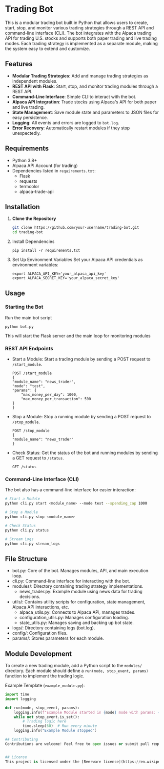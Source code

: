# Trading Bot

This is a modular trading bot built in Python that allows users to create, start, stop, and monitor various trading strategies through a REST API and command-line interface (CLI). The bot integrates with the Alpaca trading API for trading U.S. stocks and supports both paper trading and live trading modes. Each trading strategy is implemented as a separate module, making the system easy to extend and customize.

## Features
- **Modular Trading Strategies**: Add and manage trading strategies as independent modules.
- **REST API with Flask**: Start, stop, and monitor trading modules through a REST API.
- **Command-Line Interface**: Simple CLI to interact with the bot.
- **Alpaca API Integration**: Trade stocks using Alpaca's API for both paper and live trading.
- **State Management**: Save module state and parameters to JSON files for easy persistence.
- **Logging**: All events and errors are logged to `bot.log`.
- **Error Recovery**: Automatically restart modules if they stop unexpectedly.

## Requirements
- Python 3.8+
- Alpaca API Account (for trading)
- Dependencies listed in `requirements.txt`:
  - Flask
  - requests
  - termcolor
  - alpaca-trade-api

## Installation
1. **Clone the Repository**
   ```sh
   git clone https://github.com/your-username/trading-bot.git
   cd trading-bot

2. Install Dependencies     
    ```
    pip install -r requirements.txt    
    ```


3. Set Up Environment Variables Set your Alpaca API credentials as environment variables:
    ```
    export ALPACA_API_KEY='your_alpaca_api_key'
    export ALPACA_SECRET_KEY='your_alpaca_secret_key'
    ```


## Usage    
### Starting the Bot    
Run the main bot script
```
python bot.py
```
This will start the Flask server and the main loop for monitoring modules     

### REST API Endpoints
- Start a Module: Start a trading module by sending a POST request to `/start_module`.
    ```
    POST /start_module
    {
    "module_name": "news_trader",
    "mode": "test",
    "params": {
        "max_money_per_day": 1000,
        "max_money_per_transaction": 500
    }
    }
    ```
- Stop a Module: Stop a running module by sending a POST request to `/stop_module`.
    ```
    POST /stop_module
    {
    "module_name": "news_trader"
    }
    ```

- Check Status: Get the status of the bot and running modules by sending a GET request to `/status`.
    ```
    GET /status
    ```


### Command-Line Interface (CLI)
The bot also has a command-line interface for easier interaction:
```sh
# Start a Module
python cli.py start <module_name> --mode test --spending_cap 1000

# Stop a Module
python cli.py stop <module_name>

# Check Status
python cli.py status

# Stream Logs
python cli.py stream_logs   

```
## File Structure
- bot.py: Core of the bot. Manages modules, API, and main execution loop.
- cli.py: Command-line interface for interacting with the bot.
- modules/: Directory containing trading strategy implementations.
    - news_trader.py: Example module using news data for trading decisions.
- utils/: Contains utility scripts for configuration, state management, Alpaca API interactions, etc.
    - alpaca_utils.py: Connects to Alpaca API, manages trades.
    - configuration_utils.py: Manages configuration loading.
    - state_utils.py: Manages saving and backing up bot state.
- logs/: Directory containing logs (bot.log).
- config/: Configuration files.
- params/: Stores parameters for each module.     


## Module Development
To create a new trading module, add a Python script to the `modules/` directory. Each module should define a `run(mode, stop_event, params)` function to implement the trading logic.

Example Template (`example_module.py`):
```python
import time
import logging

def run(mode, stop_event, params):
    logging.info(f"Example Module started in {mode} mode with params: {params}")
    while not stop_event.is_set():
        # Trading logic here
        time.sleep(60)  # Run every minute
    logging.info("Example Module stopped")

## Contributing
Contributions are welcome! Feel free to open issues or submit pull requests.


## License
This project is licensed under the [Beerware license](https://en.wikipedia.org/wiki/Beerware)    